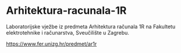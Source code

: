 # Arhitektura-racunala-1R

Laboratorijske vježbe iz predmeta Arhitektura računala 1R na Fakultetu elektrotehnike i računarstva, Sveučilište u Zagrebu.

https://www.fer.unizg.hr/predmet/ar1r
